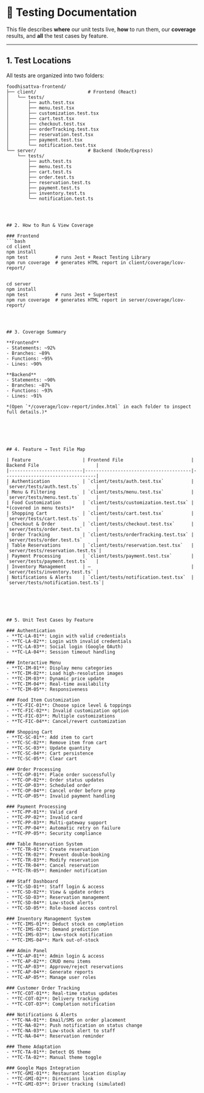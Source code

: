 # 🧪 Testing Documentation

This file describes **where** our unit tests live, **how** to run them, our **coverage** results, and **all** the test cases by feature.

---

## 1. Test Locations

All tests are organized into two folders:

```text
foodhisattva-frontend/
├── client/                   # Frontend (React)
│   └── tests/
│       ├── auth.test.tsx
│       ├── menu.test.tsx
│       ├── customization.test.tsx
│       ├── cart.test.tsx
│       ├── checkout.test.tsx
│       ├── orderTracking.test.tsx
│       ├── reservation.test.tsx
│       ├── payment.test.tsx
│       └── notification.test.tsx
└── server/                   # Backend (Node/Express)
    └── tests/
        ├── auth.test.ts
        ├── menu.test.ts
        ├── cart.test.ts
        ├── order.test.ts
        ├── reservation.test.ts
        ├── payment.test.ts
        ├── inventory.test.ts
        └── notification.test.ts



        
## 2. How to Run & View Coverage

### Frontend
```bash
cd client
npm install
npm test          # runs Jest + React Testing Library
npm run coverage  # generates HTML report in client/coverage/lcov-report/


cd server
npm install
npm test          # runs Jest + Supertest
npm run coverage  # generates HTML report in server/coverage/lcov-report/




## 3. Coverage Summary

**Frontend**  
- Statements: ~92%  
- Branches: ~89%  
- Functions: ~95%  
- Lines: ~90%  

**Backend**  
- Statements: ~90%  
- Branches: ~87%  
- Functions: ~93%  
- Lines: ~91%  

*(Open `*/coverage/lcov-report/index.html` in each folder to inspect full details.)*






## 4. Feature → Test File Map

| Feature                   | Frontend File                         | Backend File                     |
|---------------------------|---------------------------------------|----------------------------------|
| Authentication            | `client/tests/auth.test.tsx`          | `server/tests/auth.test.ts`      |
| Menu & Filtering          | `client/tests/menu.test.tsx`          | `server/tests/menu.test.ts`      |
| Food Customization        | `client/tests/customization.test.tsx` | *(covered in menu tests)*        |
| Shopping Cart             | `client/tests/cart.test.tsx`          | `server/tests/cart.test.ts`      |
| Checkout & Order          | `client/tests/checkout.test.tsx`      | `server/tests/order.test.ts`     |
| Order Tracking            | `client/tests/orderTracking.test.tsx` | `server/tests/order.test.ts`     |
| Table Reservations        | `client/tests/reservation.test.tsx`   | `server/tests/reservation.test.ts`|
| Payment Processing        | `client/tests/payment.test.tsx`       | `server/tests/payment.test.ts`   |
| Inventory Management      | —                                     | `server/tests/inventory.test.ts` |
| Notifications & Alerts    | `client/tests/notification.test.tsx`  | `server/tests/notification.test.ts`|






## 5. Unit Test Cases by Feature

### Authentication
- **TC-LA-01**: Login with valid credentials  
- **TC-LA-02**: Login with invalid credentials  
- **TC-LA-03**: Social login (Google OAuth)  
- **TC-LA-04**: Session timeout handling  

### Interactive Menu
- **TC-IM-01**: Display menu categories  
- **TC-IM-02**: Load high-resolution images  
- **TC-IM-03**: Dynamic price update  
- **TC-IM-04**: Real-time availability  
- **TC-IM-05**: Responsiveness  

### Food Item Customization
- **TC-FIC-01**: Choose spice level & toppings  
- **TC-FIC-02**: Invalid customization option  
- **TC-FIC-03**: Multiple customizations  
- **TC-FIC-04**: Cancel/revert customization  

### Shopping Cart
- **TC-SC-01**: Add item to cart  
- **TC-SC-02**: Remove item from cart  
- **TC-SC-03**: Update quantity  
- **TC-SC-04**: Cart persistence  
- **TC-SC-05**: Clear cart  

### Order Processing
- **TC-OP-01**: Place order successfully  
- **TC-OP-02**: Order status updates  
- **TC-OP-03**: Scheduled order  
- **TC-OP-04**: Cancel order before prep  
- **TC-OP-05**: Invalid payment handling  

### Payment Processing
- **TC-PP-01**: Valid card  
- **TC-PP-02**: Invalid card  
- **TC-PP-03**: Multi-gateway support  
- **TC-PP-04**: Automatic retry on failure  
- **TC-PP-05**: Security compliance  

### Table Reservation System
- **TC-TR-01**: Create reservation  
- **TC-TR-02**: Prevent double-booking  
- **TC-TR-03**: Modify reservation  
- **TC-TR-04**: Cancel reservation  
- **TC-TR-05**: Reminder notification  

### Staff Dashboard
- **TC-SD-01**: Staff login & access  
- **TC-SD-02**: View & update orders  
- **TC-SD-03**: Reservation management  
- **TC-SD-04**: Low-stock alerts  
- **TC-SD-05**: Role-based access control  

### Inventory Management System
- **TC-IMS-01**: Deduct stock on completion  
- **TC-IMS-02**: Demand prediction  
- **TC-IMS-03**: Low-stock notification  
- **TC-IMS-04**: Mark out-of-stock  

### Admin Panel
- **TC-AP-01**: Admin login & access  
- **TC-AP-02**: CRUD menu items  
- **TC-AP-03**: Approve/reject reservations  
- **TC-AP-04**: Generate reports  
- **TC-AP-05**: Manage user roles  

### Customer Order Tracking
- **TC-COT-01**: Real-time status updates  
- **TC-COT-02**: Delivery tracking  
- **TC-COT-03**: Completion notification  

### Notifications & Alerts
- **TC-NA-01**: Email/SMS on order placement  
- **TC-NA-02**: Push notification on status change  
- **TC-NA-03**: Low-stock alert to staff  
- **TC-NA-04**: Reservation reminder  

### Theme Adaptation
- **TC-TA-01**: Detect OS theme  
- **TC-TA-02**: Manual theme toggle  

### Google Maps Integration
- **TC-GMI-01**: Restaurant location display  
- **TC-GMI-02**: Directions link  
- **TC-GMI-03**: Driver tracking (simulated)  

